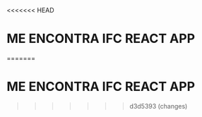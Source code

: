 <<<<<<< HEAD
# ME ENCONTRA IFC REACT APP
=======
# ME ENCONTRA IFC REACT APP
>>>>>>> d3d5393 (changes)
